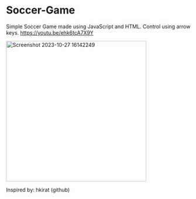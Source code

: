 # Soccer-Game
Simple Soccer Game made using JavaScript and HTML. Control using arrow keys. https://youtu.be/ehk6tcA7X9Y




<img width="383" alt="Screenshot 2023-10-27 16142249" src="https://github.com/ibrahim-work/Soccer-Game/assets/125925656/1df1acea-9d2d-44bd-91fc-70fb5f99b35d">

Inspired by: hkirat (github)
